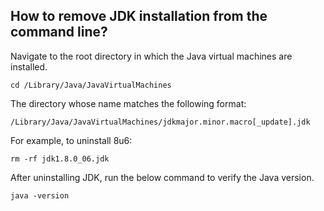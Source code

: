 ## How to remove JDK installation from the command line?

Navigate to the root directory in which the Java virtual machines are installed.

```shell
cd /Library/Java/JavaVirtualMachines
```

The directory whose name matches the following format:

```shell
/Library/Java/JavaVirtualMachines/jdkmajor.minor.macro[_update].jdk
```

For example, to uninstall 8u6:

```shell
rm -rf jdk1.8.0_06.jdk
```

After uninstalling JDK, run the below command to verify the Java version.

```shell
java -version
```
